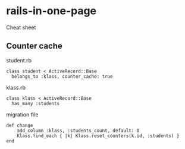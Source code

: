# rails-in-one-page
Cheat sheet
## Counter cache

student.rb

    class student < ActiveRecord::Base
      belongs_to :klass, counter_cache: true

klass.rb

    class klass < ActiveRecord::Base
      has_many :students


migration file
    
    def change
        add_column :klass, :students_count, default: 0
        Klass.find_each { |k| Klass.reset_counters(k.id, :students) }
    end    

